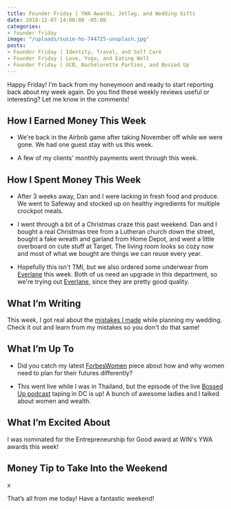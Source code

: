 ```yaml
---
title: Founder Friday | YWA Awards, Jetlag, and Wedding Gifts
date: 2018-12-07 14:00:00 -05:00
categories:
- founder friday
image: "/uploads/susie-ho-744725-unsplash.jpg"
posts:
- Founder Friday | Identity, Travel, and Self Care
- Founder Friday | Love, Yoga, and Eating Well
- Founder Friday | UCB, Bachelorette Parties, and Bossed Up
---
```


Happy Friday! I'm back from my honeymoon and ready to start reporting back about my week again. Do you find these weekly reviews useful or interesting? Let me know in the comments!

## How I Earned Money This Week

* We're back in the Airbnb game after taking November off while we were gone. We had one guest stay with us this week.

* A few of my clients' monthly payments went through this week.

## **How I Spent Money This Week**

* After 3 weeks away, Dan and I were lacking in fresh food and produce. We went to Safeway and stocked up on healthy ingredients for multiple crockpot meals.

* I went through a bit of a Christmas craze this past weekend. Dan and I bought a real Christmas tree from a Lutheran church down the street, bought a fake wreath and garland from Home Depot, and went a little overboard on cute stuff at Target. The living room looks so cozy now and most of what we bought are things we can reuse every year.

* Hopefully this isn't TMI, but we also ordered some underwear from [Everlane](https://www.everlane.com/r/marygermano) this week. Both of us need an upgrade in this department, so we're trying out [Everlane](https://www.everlane.com/r/marygermano), since they are pretty good quality.

## **What I’m Writing**

This week, I got real about the [mistakes I made](https://www.maggiegermano.com/blog/5-mistakes-i-made-while-planning-my-wedding/) while planning my wedding. Check it out and learn from my mistakes so you don't do that same!

## **What I’m Up To**

* Did you catch my latest [ForbesWomen](https://www.forbes.com/sites/maggiegermano/2018/11/06/why-and-how-women-must-prepare-differently-for-the-future/) piece about how and why women need to plan for their futures differently?

* This went live while I was in Thailand, but the episode of the live [Bossed Up podcast](https://bossedup.org/episode72/) taping in DC is up! A bunch of awesome ladies and I talked about women and wealth.

## **What I’m Excited About**

I was nominated for the Entrepreneurship for Good award at WIN's YWA awards this week!

## **Money Tip to Take Into the Weekend**

x

That’s all from me today! Have a fantastic weekend!